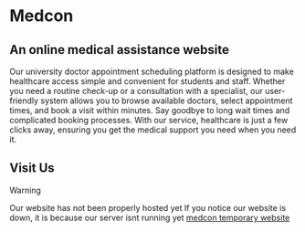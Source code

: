 # Medcon

## An online medical assistance website

Our university doctor appointment scheduling platform is designed to make healthcare access simple and convenient for students and staff. 
Whether you need a routine check-up or a consultation with a specialist, our user-friendly system allows you to browse available doctors, select appointment times, 
and book a visit within minutes. Say goodbye to long wait times and complicated booking processes. With our service, 
healthcare is just a few clicks away, ensuring you get the medical support you need when you need it.

## Visit Us

> [!WARNING]
> Our website has not been properly hosted yet 
> If you notice our website is down, it is because
> our server isnt running yet
> [medcon temporary website](https://access.lyncxus.online)

